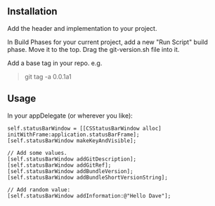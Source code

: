 ## Installation

Add the header and implementation to your project.

In Build Phases for your current project, add a new "Run Script" build phase. Move it to the top. Drag the git-version.sh file into it.

Add a base tag in your repo.
e.g. 
> git tag -a 0.0.1a1

## Usage
In your appDelegate (or wherever you like):

	self.statusBarWindow = [[CSStatusBarWindow alloc] initWithFrame:application.statusBarFrame];
	[self.statusBarWindow makeKeyAndVisible];

	// Add some values.
	[self.statusBarWindow addGitDescription];
	[self.statusBarWindow addGitRef];
	[self.statusBarWindow addBundleVersion];
	[self.statusBarWindow addBundleShortVersionString];

	// Add random value:
	[self.statusBarWindow addInformation:@"Hello Dave"];